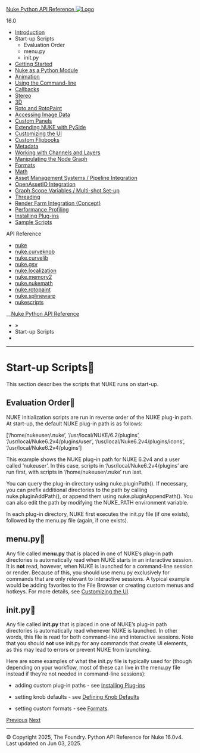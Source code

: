 [ Nuke Python API Reference ![Logo](_static/NukeApp128.png) ](index.html)

16.0 

  * [Introduction](intro.html)
  * Start-up Scripts
    * Evaluation Order
    * menu.py
    * init.py
  * [Getting Started](basics.html)
  * [Nuke as a Python Module](nuke_as_python_module.html)
  * [Animation](animation.html)
  * [Using the Command-line](command_line.html)
  * [Callbacks](callbacks.html)
  * [Stereo](stereo.html)
  * [3D](3D.html)
  * [Roto and RotoPaint](rotopaint.html)
  * [Accessing Image Data](image_data.html)
  * [Custom Panels](custom_panels.html)
  * [Extending NUKE with PySide](custom_panels.html#extending-nuke-with-pyside)
  * [Customizing the UI](custom_ui.html)
  * [Custom Flipbooks](flipbook.html)
  * [Metadata](metadata.html)
  * [Working with Channels and Layers](channels.html)
  * [Manipulating the Node Graph](dag.html)
  * [Formats](formats.html)
  * [Math](math.html)
  * [Asset Management Systems / Pipeline Integration](asset.html)
  * [OpenAssetIO Integration](openassetio.html)
  * [Graph Scope Variables / Multi-shot Set-up](gsv.html)
  * [Threading](threading.html)
  * [Render Farm Integration (Concept)](render_farm.html)
  * [Performance Profiling](performance.html)
  * [Installing Plug-ins](installing_plugins.html)
  * [Sample Scripts](samples.html)



API Reference

  * [nuke](_autosummary/nuke.html)
  * [nuke.curveknob](_autosummary/nuke.curveknob.html)
  * [nuke.curvelib](_autosummary/nuke.curvelib.html)
  * [nuke.gsv](_autosummary/nuke.gsv.html)
  * [nuke.localization](_autosummary/nuke.localization.html)
  * [nuke.memory2](_autosummary/nuke.memory2.html)
  * [nuke.nukemath](_autosummary/nuke.nukemath.html)
  * [nuke.rotopaint](_autosummary/nuke.rotopaint.html)
  * [nuke.splinewarp](_autosummary/nuke.splinewarp.html)
  * [nukescripts](_autosummary/nukescripts.html)



__[Nuke Python API Reference](index.html)

  * [](index.html) »
  * Start-up Scripts
  * 


* * *

# Start-up Scripts

This section describes the scripts that NUKE runs on start-up.

## Evaluation Order

NUKE initialization scripts are run in reverse order of the NUKE plug-in path. At start-up, the default NUKE plug-in path is as follows:

[‘/home/nukeuser/.nuke’, ‘/usr/local/NUKE/6.2/plugins’, ‘/usr/local/Nuke6.2v4/plugins/user’, ‘/usr/local/Nuke6.2v4/plugins/icons’, ‘/usr/local/Nuke6.2v4/plugins’]

This example shows the NUKE plug-in path for NUKE 6.2v4 and a user called ‘nukeuser’. In this case, scripts in ‘/usr/local/Nuke6.2v4/plugins’ are run first, with scripts in ‘/home/nukeuser/.nuke’ run last.

You can query the plug-in directory using nuke.pluginPath(). If necessary, you can prefix additional directories to the path by calling nuke.pluginAddPath(), or append them using nuke.pluginAppendPath(). You can also edit the path by modifying the NUKE_PATH environment variable.

In each plug-in directory, NUKE first executes the init.py file (if one exists), followed by the menu.py file (again, if one exists).

## menu.py

Any file called **menu.py** that is placed in one of NUKE’s plug-in path directories is automatically read when NUKE starts in an interactive session. It is **not** read, however, when NUKE is launched for a command-line session or render. Because of this, you should use menu.py exclusively for commands that are only relevant to interactive sessions. A typical example would be adding favorites to the File Browser or creating custom menus and hotkeys. For more details, see [Customizing the UI](custom_ui.html#customisingui-ref-label).

## init.py

Any file called **init.py** that is placed in one of NUKE’s plug-in path directories is automatically read whenever NUKE is launched. In other words, this file is read for both command-line and interactive sessions. Note that you should **not** use init.py for any commands that create UI elements, as this may lead to errors or prevent NUKE from launching.

Here are some examples of what the init.py file is typically used for (though depending on your workflow, most of these can live in the menu.py file instead if they’re not needed in command-line sessions):

  * adding custom plug-in paths - see [Installing Plug-ins](installing_plugins.html#installingplugins-ref-label)

  * setting knob defaults - see [Defining Knob Defaults](custom_ui.html#knobdefaults-ref-label)

  * setting custom formats - see [Formats](formats.html#formats-ref-label).




[ Previous](intro.html "Introduction") [Next ](basics.html "Getting Started")

* * *

© Copyright 2025, The Foundry. Python API Reference for Nuke 16.0v4. Last updated on Jun 03, 2025. 
